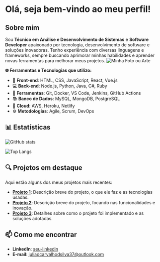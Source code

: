 # Olá, seja bem-vindo ao meu perfil! 

##  Sobre mim
Sou **Técnico em Análise e Desenvolvimento de Sistemas** e **Software Developer** apaixonado por tecnologia, desenvolvimento de software e soluções inovadoras. Tenho experiência com diversas linguagens e frameworks, sempre buscando aprimorar minhas habilidades e aprender novas ferramentas para melhorar meus projetos.
![Minha Foto ou Arte]([https://link-da-imagem.com/imagem.jpg](https://www.google.com/url?sa=i&url=https%3A%2F%2Fwww.pngegg.com%2Fpt%2Fpng-eliay&psig=AOvVaw3RaqSaYtulHBITXUKDRVj1&ust=1757598310495000&source=images&cd=vfe&opi=89978449&ved=2ahUKEwjAq_SIqs6PAxWUB7kGHWD_Os8QjRx6BAgAEBo))

**🌐 Ferramentas e Tecnologias que utilizo:**

- 🌱 **Front-end**: HTML, CSS, JavaScript, React, Vue.js
- 💻 **Back-end**: Node.js, Python, Java, C#, Ruby
- 🔧 **Ferramentas**: Git, Docker, VS Code, Jenkins, GitHub Actions
- 📚 **Banco de Dados**: MySQL, MongoDB, PostgreSQL
- 🚀 **Cloud**: AWS, Heroku, Netlify
- ⚙️ **Metodologias**: Agile, Scrum, DevOps

## 📊 Estatísticas

![GitHub stats](https://github-readme-stats.vercel.app/api?username=seu-usuario-github&show_icons=true&theme=radical&hide=prs&count_private=true&hide_title=true)

![Top Langs](https://github-readme-stats.vercel.app/api/top-langs/?username=seu-usuario-github&layout=compact&theme=radical)

## 🔍 Projetos em destaque
Aqui estão alguns dos meus projetos mais recentes:

- **[Projeto 1](https://github.com/seu-usuario-github/projeto1)**: Descrição breve do projeto, o que ele faz e as tecnologias usadas.
- **[Projeto 2](https://github.com/seu-usuario-github/projeto2)**: Descrição breve do projeto, focando nas funcionalidades e inovação.
- **[Projeto 3](https://github.com/seu-usuario-github/projeto3)**: Detalhes sobre como o projeto foi implementado e as soluções adotadas.

## 📫 Como me encontrar

- **LinkedIn**: [seu-linkedin](www.linkedin.com/in/julia-carvalho-41b67337a)
- **E-mail**: juliadcarvalhodsilva37@outlook.com

